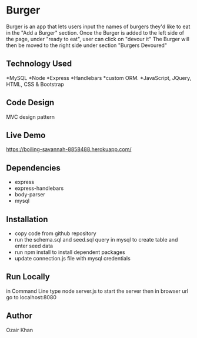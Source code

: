 # Burger

Burger is an app that lets users input the names of burgers they'd like to eat in the "Add a Burger" section.
Once the Burger is added to the left side of the page, under "ready to eat", user can click on "devour it"
The Burger will then be moved to the right side under section "Burgers Devoured"

## Technology Used
*MySQL 
*Node
*Express
*Handlebars 
*custom ORM. 
*JavaScript, JQuery, HTML, CSS & Bootstrap

## Code Design
MVC design pattern

## Live Demo
https://boiling-savannah-8858488.herokuapp.com/

## Dependencies
- express
- express-handlebars
- body-parser
- mysql


## Installation
- copy code from github repository
- run the schema.sql and seed.sql query in mysql to create table and enter seed data
- run npm install  to install dependent packages
- update connection.js file with mysql credentials

## Run Locally
in Command Line type node server.js to start the server
then in browser url go to localhost:8080

## Author
Ozair Khan

